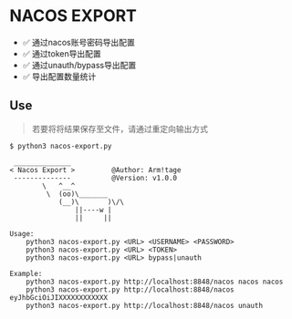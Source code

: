 # NACOS EXPORT

- ✅ 通过nacos账号密码导出配置
- ✅ 通过token导出配置
- ✅ 通过unauth/bypass导出配置
- ✅ 导出配置数量统计

## Use

> 若要将将结果保存至文件，请通过重定向输出方式

``` text
$ python3 nacos-export.py

 ______________
< Nacos Export >         @Author: Arm!tage
 --------------          @Version: v1.0.0
        \   ^__^
         \  (oo)\_______
            (__)\       )\/\
                ||----w |
                ||     ||

Usage:
    python3 nacos-export.py <URL> <USERNAME> <PASSWORD>
    python3 nacos-export.py <URL> <TOKEN>
    python3 nacos-export.py <URL> bypass|unauth

Example:
    python3 nacos-export.py http://localhost:8848/nacos nacos nacos
    python3 nacos-export.py http://localhost:8848/nacos eyJhbGciOiJIXXXXXXXXXXXX
    python3 nacos-export.py http://localhost:8848/nacos unauth
    
```

